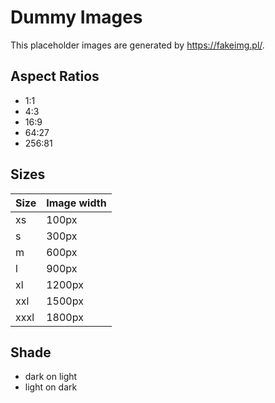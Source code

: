 # Dummy Images

This placeholder images are generated by https://fakeimg.pl/.

## Aspect Ratios

- 1:1
- 4:3
- 16:9
- 64:27
- 256:81

## Sizes

| Size | Image width |
| ---- | ----------- |
| xs   | 100px       |
| s    | 300px       |
| m    | 600px       |
| l    | 900px       |
| xl   | 1200px      |
| xxl  | 1500px      |
| xxxl | 1800px      |

## Shade

- dark on light
- light on dark
